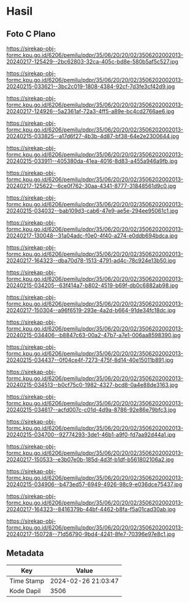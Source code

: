 # Hasil

## Foto C Plano

https://sirekap-obj-formc.kpu.go.id/6206/pemilu/pdpr/35/06/20/20/02/3506202002013-20240217-125429--2bc62803-32ca-405c-bd8e-580b5af5c527.jpg

https://sirekap-obj-formc.kpu.go.id/6206/pemilu/pdpr/35/06/20/20/02/3506202002013-20240215-033621--3bc2c019-1808-4384-92cf-7d3fe3cf42d9.jpg

https://sirekap-obj-formc.kpu.go.id/6206/pemilu/pdpr/35/06/20/20/02/3506202002013-20240217-124926--5a2361af-72a3-4ff5-a89e-bc4cd2766ae6.jpg

https://sirekap-obj-formc.kpu.go.id/6206/pemilu/pdpr/35/06/20/20/02/3506202002013-20240215-033825--a17d6f27-4b3b-4d87-bf38-64e2e2300644.jpg

https://sirekap-obj-formc.kpu.go.id/6206/pemilu/pdpr/35/06/20/20/02/3506202002013-20240215-033911--405380da-41ea-4016-8d83-a455a946a9fb.jpg

https://sirekap-obj-formc.kpu.go.id/6206/pemilu/pdpr/35/06/20/20/02/3506202002013-20240217-125622--6ce0f762-30aa-4341-8777-31848561d9c0.jpg

https://sirekap-obj-formc.kpu.go.id/6206/pemilu/pdpr/35/06/20/20/02/3506202002013-20240215-034032--bab109d3-cab6-47e9-ae5e-294ee95061c1.jpg

https://sirekap-obj-formc.kpu.go.id/6206/pemilu/pdpr/35/06/20/20/02/3506202002013-20240217-130048--31a04adc-f0e0-4f40-a274-e0ddb694bdca.jpg

https://sirekap-obj-formc.kpu.go.id/6206/pemilu/pdpr/35/06/20/20/02/3506202002013-20240217-164323--dba70d78-1513-4791-ad4c-78c924e13b50.jpg

https://sirekap-obj-formc.kpu.go.id/6206/pemilu/pdpr/35/06/20/20/02/3506202002013-20240215-034205--63f414a7-b802-4519-b69f-db0c6882ab98.jpg

https://sirekap-obj-formc.kpu.go.id/6206/pemilu/pdpr/35/06/20/20/02/3506202002013-20240217-150304--a96f6519-293e-4a2d-b664-91de34fc18dc.jpg

https://sirekap-obj-formc.kpu.go.id/6206/pemilu/pdpr/35/06/20/20/02/3506202002013-20240215-034406--b8847c63-00a2-47b7-a7e1-006aa8598390.jpg

https://sirekap-obj-formc.kpu.go.id/6206/pemilu/pdpr/35/06/20/20/02/3506202002013-20240215-034437--0f04ce4f-7273-475f-8d14-40e15011b891.jpg

https://sirekap-obj-formc.kpu.go.id/6206/pemilu/pdpr/35/06/20/20/02/3506202002013-20240215-034513--b0cf75c0-1982-4327-bcd8-0a4e88de3163.jpg

https://sirekap-obj-formc.kpu.go.id/6206/pemilu/pdpr/35/06/20/20/02/3506202002013-20240215-034617--acfd007c-c01d-4d9a-8786-92e86e79bfc3.jpg

https://sirekap-obj-formc.kpu.go.id/6206/pemilu/pdpr/35/06/20/20/02/3506202002013-20240215-034700--92774293-3de1-46b1-a9f0-fd7aa92d44a1.jpg

https://sirekap-obj-formc.kpu.go.id/6206/pemilu/pdpr/35/06/20/20/02/3506202002013-20240217-150533--e3b07e0b-185d-4d3f-b1df-b561802106a2.jpg

https://sirekap-obj-formc.kpu.go.id/6206/pemilu/pdpr/35/06/20/20/02/3506202002013-20240215-034906--b473ed57-6949-4926-98c9-e036dce75437.jpg

https://sirekap-obj-formc.kpu.go.id/6206/pemilu/pdpr/35/06/20/20/02/3506202002013-20240217-164323--8416379b-44bf-4462-b8fa-f5a01cad30ab.jpg

https://sirekap-obj-formc.kpu.go.id/6206/pemilu/pdpr/35/06/20/20/02/3506202002013-20240217-150728--71d56790-9bd4-4241-8fe7-70396e97e8c1.jpg


## Metadata

| Key        | Value               |
| ---------- | ------------------- |
| Time Stamp | 2024-02-26 21:03:47 |
| Kode Dapil | 3506                |




